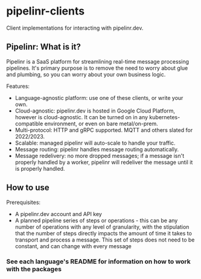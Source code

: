 # pipelinr-clients

Client implementations for interacting with pipelinr.dev.

## Pipelinr: What is it?

Pipelinr is a SaaS platform for streamlining real-time message processing pipelines. It's primary purpose is to remove the need to worry about glue and plumbing, so you can worry about your own business logic.

Features:

- Language-agnostic platform: use one of these clients, or write your own.
- Cloud-agnostic: pipelinr.dev is hosted in Google Cloud Platform, however is cloud-agnostic. It can be turned on in any kubernetes-compatible environment, or even on bare metal/on-prem.
- Multi-protocol: HTTP and gRPC supported. MQTT and others slated for 2022/2023.
- Scalable: managed pipelinr will auto-scale to handle your traffic.
- Message routing: pipelinr handles message routing automatically.
- Message redelivery: no more dropped messages; if a message isn't properly handled by a worker, pipelinr will redeliver the message until it is properly handled.

## How to use

Prerequisites:

- A pipelinr.dev account and API key
- A planned pipeline series of steps or operations - this can be any number of operations with any level of granularity, with the stipulation that the number of steps directly impacts the amount of time it takes to transport and process a message. This set of steps does not need to be constant, and can change with every message

### See each language's README for information on how to work with the packages